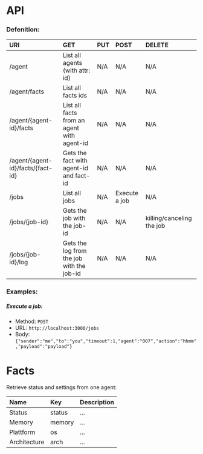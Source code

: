 # API
### Defenition:

| URI                               | GET                                        | PUT                        | POST          | DELETE                    |
|:----------------------------------|:-------------------------------------------|:---------------------------|:--------------|:--------------------------|
| /agent                            | List all agents (with attr: id)            | N/A                        | N/A           | N/A                       |
| /agent/facts                      | List all facts ids                         | N/A                        | N/A           | N/A                       |
| /agent/{agent-id}/facts           | List all facts from an agent with agent-id | N/A                        | N/A           | N/A                       |
| /agent/{agent-id}/facts/{fact-id} | Gets the fact with agent-id and fact-id    | N/A                        | N/A           | N/A                       |
| /jobs                             | List all jobs                              | N/A                        | Execute a job | N/A                       |
| /jobs/{job-id}                    | Gets the job with the job-id               | N/A                        | N/A           | killing/canceling the job |
| /jobs/{job-id}/log                | Gets the log from the job with the job-id  | N/A                        | N/A           | N/A                       |


### Examples:
##### Execute a job:
- Method: `POST`
- URL: `http://localhost:3000/jobs`
- Body: `{"sender":"me","to":"you","timeout":1,"agent":"007","action":"hhmm","payload":"payload"}`

# Facts
Retrieve status and settings from one agent:

| Name                | Key          | Description          |
|:--------------------|:-------------|:---------------------|
| Status              | status       | ...                  |
| Memory              |	 memory       | ...                  |
| Plattform           | os           | ...                  |
| Architecture        | arch         | ...                  |